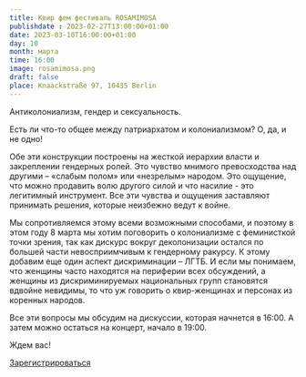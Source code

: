 ```yaml
---
title: Квир фем фестиваль ROSAMIMOSA
publishdate : 2023-02-27T13:00:00+01:00
date: 2023-03-10T16:00:00+01:00
day: 10
month: марта
time: 16:00
image: rosamimosa.png
draft: false
place: Knaackstraße 97, 10435 Berlin
---
```

Антиколониализм, гендер и сексуальность.

Eсть ли что-то общее между патриархатом и колониализмом? О, да, и не одно!

Обе эти конструкции построены на жесткой иерархии власти и закреплении гендерных ролей. Это чувство мнимого превосходства над другими – «слабым полом» или «незрелым» народом. Это ощущение, что можно продавить волю другого силой и что насилие - это легитимный инструмент. Все эти чувства и ощущения заставляют принимать решения, которые неизбежно ведут к войне.

Мы сопротивляемся этому всеми возможными способами, и поэтому в этом году 8 марта мы хотим поговорить о колониализме с феминисткой точки зрения, так как дискурс вокруг деколонизации остался по большей части невосприимчивым к гендерному ракурсу. К этому добавим еще один аспект дискриминации – ЛГТБ. И если мы понимаем, что женщины часто находятся на периферии всех обсуждений, а женщины из дискриминируемых национальных групп становятся вдвойне невидимы, то что уж говорить о квир-женщинах и персонах из коренных народов.

Все эти вопросы мы обсудим на дискуссии, которая начнется в 16:00. 
А затем можно остаться на концерт, начало в 19:00.

Ждем вас!

[Зарегистрироваться](https://www.eventbrite.de/e/rosamimosa-tickets-558594179227)